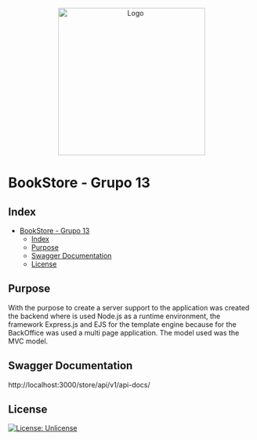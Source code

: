 <p align="center">
<img src="https://i.pinimg.com/736x/b2/38/01/b238018c0a4861898f3f44f78ce3eb2c.jpg" alt="Logo" width="300" />
</p>

# BookStore - Grupo 13


## Index

- [BookStore - Grupo 13](#bookstore---grupo-13)
  - [Index](#index)
  - [Purpose](#purpose)
  - [Swagger Documentation](#swagger-documentation)
  - [License](#license)


## Purpose

With the purpose to create a server support to the application was created the backend where is used Node.js as a runtime environment, the framework Express.js and EJS for the template engine because for the BackOffice was used a multi page application.
The model used was the MVC model.

## Swagger Documentation

http://localhost:3000/store/api/v1/api-docs/


## License

[![License: Unlicense](https://img.shields.io/badge/license-Unlicense-blue.svg)](http://unlicense.org/)
